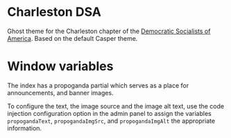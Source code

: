 # Charleston DSA

Ghost theme for the Charleston chapter of the [Democratic Socialists of America](http://dsausa.org). Based on the default Casper theme.

# Window variables

The index has a propoganda partial which serves as a place for announcements, and banner images.

To configure the text, the image source and the image alt text, use the code injection configuration option in the admin panel to assign the variables `propogandaText`, `propogandaImgSrc`, and `propogandaImgAlt` the appropriate information.